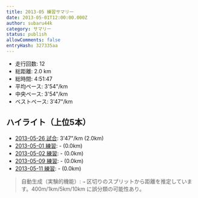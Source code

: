 ```yaml
---
title: 2013-05 練習サマリー
date: 2013-05-01T12:00:00.000Z
author: subaru44k
category: サマリー
status: publish
allowComments: false
entryHash: 327335aa
---
```

- 走行回数: 12
- 総距離: 2.0 km
- 総時間: 4:51:47
- 平均ペース: 3'54"/km
- 中央ペース: 3'54"/km
- ベストペース: 3'47"/km

## ハイライト（上位5本）
- [2013-05-26 試合](/2013-05-26-6b65eb4d3354122cb0ab3edf1ee0017f/): 3'47"/km (2.0km)
- [2013-05-01 練習](/2013-05-01-897228b83e58ad5d55c0b8ce1e109544/): - (0.0km)
- [2013-05-02 練習](/2013-05-02-25330473b193685dad6be813312216ef/): - (0.0km)
- [2013-05-09 練習](/2013-05-09-010edbfdb76de6187640b2010bd277ce/): - (0.0km)
- [2013-05-11 練習](/2013-05-11-84831cf02d2925a907f576598679276d/): - (0.0km)

> 自動生成（実験的機能）: `→` 区切りのスプリットから距離を推定しています。400m/1km/5km/10km に誤分類の可能性あり。
